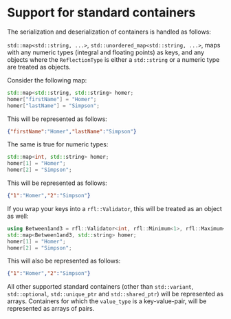 # Support for standard containers

The serialization and deserialization of containers is handled as follows:

`std::map<std::string, ...>`, `std::unordered_map<std::string, ...>`, 
maps with any numeric types (integral and floating points) as keys,
and any objects where the `ReflectionType` is either a `std::string` or
a numeric type are treated as objects.

Consider the following map:

```cpp
std::map<std::string, std::string> homer;
homer["firstName"] = "Homer";
homer["lastName"] = "Simpson";
```

This will be represented as follows:

```json
{"firstName":"Homer","lastName":"Simpson"}
```

The same is true for numeric types:

```cpp
std::map<int, std::string> homer;
homer[1] = "Homer";
homer[2] = "Simpson";
```

This will be represented as follows:

```json
{"1":"Homer","2":"Simpson"}
```

If you wrap your keys into a `rfl::Validator`, this will be treated as an object as well:

```cpp
using Between1and3 = rfl::Validator<int, rfl::Minimum<1>, rfl::Maximum<3>>;
std::map<Between1and3, std::string> homer;
homer[1] = "Homer";
homer[2] = "Simpson";
```

This will also be represented as follows:

```json
{"1":"Homer","2":"Simpson"}
```

All other supported standard containers 
(other than `std::variant`, `std::optional`, `std::unique_ptr` and `std::shared_ptr`) 
will be represented as arrays. Containers for which the `value_type`
is a key-value-pair, will be represented as arrays of pairs. 
